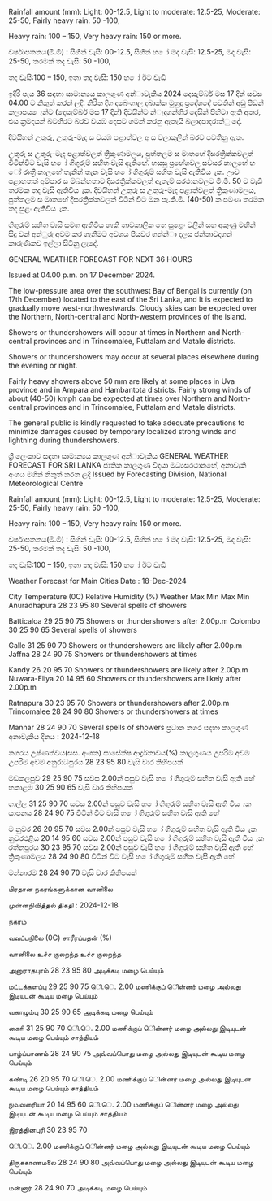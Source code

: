 Rainfall amount (mm): Light: 00-12.5, Light to moderate: 12.5-25, Moderate: 25-50, Fairly heavy rain: 50 -100,

Heavy rain: 100 – 150, Very heavy rain: 150 or more.

වර්ෂාපතනය(මි.මී) : සිහින් වැසි: 00-12.5, සිහින් හ ෝ මද වැසි: 12.5-25, මද වැසි: 25-50, තරමක් තද වැසි: 50 -100,

තද වැසි:100 – 150, ඉතා තද වැසි: 150 හ ෝ ඊට වැඩි

ඉදිරි පැය 36 සඳහා සාමාන්‍යය කාලගුණ අන්‍ාවැකිය 2024 දෙසැම්බර් මස 17 දින්‍ සවස 04.00 ට නිකුත් කරන්‍ ලදි. නිරිත දිග දබෙංගාල දබාක්ක මුහුදු ප්‍රදේශදේ පවතින්‍ අඩු පීඩන්‍ කලාපය ෙැන්‍ට (දෙසැම්බර් මස 17 දින්‍) දිවයින්‍ට න්‍ැදගන්‍හිර දෙසින් පිහිටා ඇති අතර, එය ක්‍රමදයන් බටහිරට බරව වයඹ දෙසට ගමන් කරනු ඇතැයි බලාදපාදරාත්ු දේ.

දිවයිහන් උතුරු, උතුරු-මැද ස වයඹ පළාත්වල අ ස වලාකුලින් බරව පවතිනු ඇත.

උතුරු ස උතුරු-මැද පළාත්වලත් ත්‍රිකුණාමලය, පුත්තලම ස මාතහේ දිසරත්‍රික්කවලත් විටින්විට වැසි හ ෝ ගිගුරුම් සහිත වැසි ඇතිහේ. හසසු ප්‍රහේශවල සවසර කාලහේ හ ෝ රාත්‍රී කාලහේ තැනින් තැන වැසි හ ෝ ගිගුරුම් සහිත වැසි ඇතිවිය ැක. ඌව පළාහතත් අම්පාර ස ම්බන්හතාට දිසරත්‍රික්කවලත් ඇතැම් සරථානවලට මි.මී. 50 ට වැඩි තරමක තද වැසි ඇතිවිය ැක. දිවයිහන් උතුරු ස උතුරු-මැද පළාත්වලත් ත්‍රිකුණාමලය, පුත්තලම ස මාතහේ දිසරත්‍රික්කවලත් විටින් විට මන පැ.කි.මී. (40-50) ක පමණ තරමක තද සුළං ඇතිවිය ැක.

ගිගුරුම් සහිත වැසි සමග ඇතිවිය හැකි තාවකාලික තෙ සුළෙං වලින් සහ අකුණු මඟින් සිදු වන්‍ අන්‍ුරු අවම කර ගැනීමට අවශය පියවර ගන්න්‍ා දලස ජන්‍තාවදගන් කාරුණිකව ඉල්ලා සිටිනු ලැදේ.

GENERAL WEATHER FORECAST FOR NEXT 36 HOURS

Issued at 04.00 p.m. on 17 December 2024.

The low-pressure area over the southwest Bay of Bengal is currently (on 17th December) located to the east of the Sri Lanka, and It is expected to gradually move west-northwestwards. Cloudy skies can be expected over the Northern, North-central and North-western provinces of the island.

Showers or thundershowers will occur at times in Northern and North-central provinces and in Trincomalee, Puttalam and Matale districts.

Showers or thundershowers may occur at several places elsewhere during the evening or night.

Fairly heavy showers above 50 mm are likely at some places in Uva province and in Ampara and Hambantota districts. Fairly strong winds of about (40-50) kmph can be expected at times over Northern and North-central provinces and in Trincomalee, Puttalam and Matale districts.

The general public is kindly requested to take adequate precautions to minimize damages caused by temporary localized strong winds and lightning during thundershowers.

ශ්‍රී ලෙංකාව සඳහා සාමාන්‍යය කාලගුණ අන්‍ාවැකිය GENERAL WEATHER FORECAST FOR SRI LANKA ජාතික කාලගුණ විදයා මධ්‍යසරථානහේ, අනාවැකි අංශය මගින් නිකුත් කරන ලදි Issued by Forecasting Division, National Meteorological Centre

Rainfall amount (mm): Light: 00-12.5, Light to moderate: 12.5-25, Moderate: 25-50, Fairly heavy rain: 50 -100,

Heavy rain: 100 – 150, Very heavy rain: 150 or more.

වර්ෂාපතනය(මි.මී) : සිහින් වැසි: 00-12.5, සිහින් හ ෝ මද වැසි: 12.5-25, මද වැසි: 25-50, තරමක් තද වැසි: 50 -100,

තද වැසි:100 – 150, ඉතා තද වැසි: 150 හ ෝ ඊට වැඩි

Weather Forecast for Main Cities Date : 18-Dec-2024

City Temperature (0C) Relative Humidity (%) Weather Max Min Max Min Anuradhapura 28 23 95 80 Several spells of showers

Batticaloa 29 25 90 75 Showers or thundershowers after 2.00p.m Colombo 30 25 90 65 Several spells of showers

Galle 31 25 90 70 Showers or thundershowers are likely after 2.00p.m Jaffna 28 24 90 75 Showers or thundershowers at times

Kandy 26 20 95 70 Showers or thundershowers are likely after 2.00p.m Nuwara-Eliya 20 14 95 60 Showers or thundershowers are likely after 2.00p.m

Ratnapura 30 23 95 70 Showers or thundershowers after 2.00p.m Trincomalee 28 24 90 80 Showers or thundershowers at times

Mannar 28 24 90 70 Several spells of showers ප්‍රධාන නගර සදහා කාලගුණ අනාවැකිය දිනය : 2024-12-18

නගරය උෂ්ණත්වය(සස. අංශක) සාසේක්ෂ ආර්ද්‍රතාවය(%) කාලගුණය උපරිම අවම උපරිම අවම අනුරාධපුරය 28 23 95 80 වැසි වාර කිහිපයක්

මඩකලපුව 29 25 90 75 සවස 2.00න් පසුව වැසි හ ෝ ගිගුරුම් සහිත වැසි ඇති හේ හකාළඹ 30 25 90 65 වැසි වාර කිහිපයක්

ගාල්ල 31 25 90 70 සවස 2.00න් පසුව වැසි හ ෝ ගිගුරුම් සහිත වැසි ඇති විය ැක යාපනය 28 24 90 75 විටින් විට වැසි හ ෝ ගිගුරුම් සහිත වැසි ඇති හේ

ම නුවර 26 20 95 70 සවස 2.00න් පසුව වැසි හ ෝ ගිගුරුම් සහිත වැසි ඇති විය ැක නුවරඑළිය 20 14 95 60 සවස 2.00න් පසුව වැසි හ ෝ ගිගුරුම් සහිත වැසි ඇති විය ැක රත්නපුරය 30 23 95 70 සවස 2.00න් පසුව වැසි හ ෝ ගිගුරුම් සහිත වැසි ඇති හේ ත්‍රිකුණාමලය 28 24 90 80 විටින් විට වැසි හ ෝ ගිගුරුම් සහිත වැසි ඇති හේ

මන්නාරම 28 24 90 70 වැසි වාර කිහිපයක්

பிரதான நகரங்களுக்கான வானிலை

முன்னறிவித்தல் திகதி : 2024-12-18

நகரம்

வவப்பநிலை (0C) சாரீரப்பதன் (%)

வானிலை உச்ச குலறந்த உச்ச குலறந்த

அனுராதபுரம் 28 23 95 80 அடிக்கடி மழை பெய்யும்

மட்டக்களப்பு 29 25 90 75 ெி.ெ. 2.00 மணிக்குப் ெின்னர் மழை அல்லது இடியுடன் கூடிய மழை பெய்யும்

வகாழும்பு 30 25 90 65 அடிக்கடி மழை பெய்யும்

காைி 31 25 90 70 ெி.ெ. 2.00 மணிக்குப் ெின்னர் மழை அல்லது இடியுடன் கூடிய மழை பெய்யும் சாத்தியம்

யாழ்ப்பாணம் 28 24 90 75 அவ்வப்பொது மழை அல்லது இடியுடன் கூடிய மழை பெய்யும்

கண்டி 26 20 95 70 ெி.ெ. 2.00 மணிக்குப் ெின்னர் மழை அல்லது இடியுடன் கூடிய மழை பெய்யும் சாத்தியம்

நுவவரைியா 20 14 95 60 ெி.ெ. 2.00 மணிக்குப் ெின்னர் மழை அல்லது இடியுடன் கூடிய மழை பெய்யும் சாத்தியம்

இரத்தினபுரி 30 23 95 70

ெி.ெ. 2.00 மணிக்குப் ெின்னர் மழை அல்லது இடியுடன் கூடிய மழை பெய்யும்

திருககாணமலை 28 24 90 80 அவ்வப்பொது மழை அல்லது இடியுடன் கூடிய மழை பெய்யும்

மன்னார் 28 24 90 70 அடிக்கடி மழை பெய்யும்